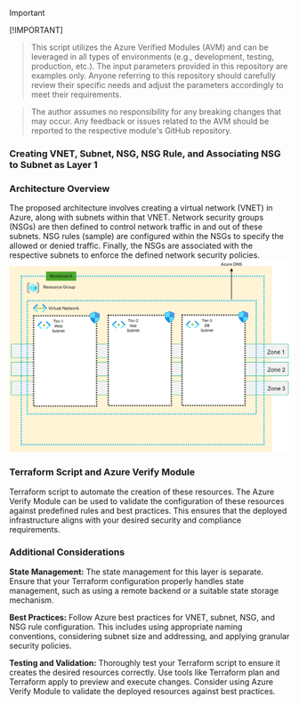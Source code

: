 <!-- BEGIN_TF_DOCS -->
> [!IMPORTANT]
[!IMPORTANT]
> This script utilizes the Azure Verified Modules (AVM) and can be leveraged in all types of environments (e.g., development, testing, production, etc.). The input parameters provided in this repository are examples only. Anyone referring to this repository should carefully review their specific needs and adjust the parameters accordingly to meet their requirements.

> The author assumes no responsibility for any breaking changes that may occur. Any feedback or issues related to the AVM should be reported to the respective module's GitHub repository.
> 

### Creating VNET, Subnet, NSG, NSG Rule, and Associating NSG to Subnet as Layer 1

### Architecture Overview

The proposed architecture involves creating a virtual network (VNET) in Azure, along with subnets within that VNET. Network security groups (NSGs) are then defined to control network traffic in and out of these subnets. NSG rules (sample) are configured within the NSGs to specify the allowed or denied traffic. Finally, the NSGs are associated with the respective subnets to enforce the defined network security policies.
![](../images/vnet.png)

### Terraform Script and Azure Verify Module

Terraform script to automate the creation of these resources. The Azure Verify Module can be used to validate the configuration of these resources against predefined rules and best practices. This ensures that the deployed infrastructure aligns with your desired security and compliance requirements.

### Additional Considerations

**State Management:** The state management for this layer is separate. Ensure that your Terraform configuration properly handles state management, such as using a remote backend or a suitable state storage mechanism.

**Best Practices:** Follow Azure best practices for VNET, subnet, NSG, and NSG rule configuration. This includes using appropriate naming conventions, considering subnet size and addressing, and applying granular security policies.

**Testing and Validation:** Thoroughly test your Terraform script to ensure it creates the desired resources correctly. Use tools like Terraform plan and Terraform apply to preview and execute changes. Consider using Azure Verify Module to validate the deployed resources against best practices.
